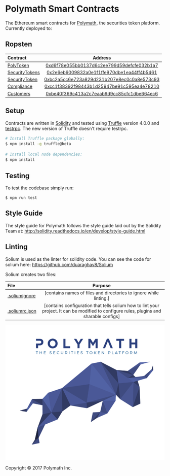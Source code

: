 # Polymath Smart Contracts

The Ethereum smart contracts for [Polymath][polymath], the securities token platform. Currently deployed to:

## Ropsten

| Contract       | Address                                    |
| :-------------| :-----------------------------------------:|
| [PolyToken](./contracts/PolyToken.sol)     | [0xd6f78e055bb0137d6c2ee799d59defcfe032b1a7](https://ropsten.etherscan.io/address/0xd6f78e055bb0137d6c2ee799d59defcfe032b1a7) |
| [SecurityTokens](./contracts/SecurityTokens.sol) | [0x2e6eb6009832a0e1f1ffe970dbe1ea44ff4b5461](https://ropsten.etherscan.io/address/0x2e6eb6009832a0e1f1ffe970dbe1ea44ff4b5461) |
| [SecurityToken](./contracts/SecurityToken.sol)  | [0xbc2a5cc6e723a829d231b207e8ec0c0a8e573c93](https://ropsten.etherscan.io/address/0xbc2a5cc6e723a829d231b207e8ec0c0a8e573c93) |
| [Compliance](./contracts/Compliance.sol)     | [0xcc1f38392f98443b1d25947be91c595ea4e78210](https://ropsten.etherscan.io/address/0xcc1f38392f98443b1d25947be91c595ea4e78210) |
| [Customers](./contracts/Customers.sol)      | [0xbe40f369c413a2c7eaab9d9cc85cfc1dbe664ec6](https://ropsten.etherscan.io/address/0xbe40f369c413a2c7eaab9d9cc85cfc1dbe664ec6) |

## Setup

Contracts are written in [Solidity][solidity] and tested using [Truffle][truffle] version 4.0.0 and [testrpc][testrpc].
The new version of Truffle doesn't require testrpc.

```bash
# Install Truffle package globally:
$ npm install -g truffle@beta

# Install local node dependencies:
$ npm install
```

## Testing

To test the codebase simply run:

```
$ npm run test
```

## Style Guide 

The style guide for Polymath follows the style guide laid out by the Solidity Team at: http://solidity.readthedocs.io/en/develop/style-guide.html

## Linting 
 
Solium is used as the linter for solidity code. You can see the code for solium here: https://github.com/duaraghav8/Solium

Solium creates two files:

| File       | Purpose                                    |
| :-------------| :-----------------------------------------:|
| [.soliumignore](./soliumignore)     | [contains names of files and directories to ignore while linting.]|
| [.soliumrc.json](./soliumrc.json) | [contains configuration that tells solium how to lint your project. It can be  modified to configure rules, plugins and sharable configs] |

![Polymath](Polymath.png)

Copyright © 2017 Polymath Inc.

[polymath]: https://polymath.network
[ethereum]: https://www.ethereum.org/

[solidity]: https://solidity.readthedocs.io/en/develop/
[truffle]: http://truffleframework.com/
[testrpc]: https://github.com/ethereumjs/testrpc
